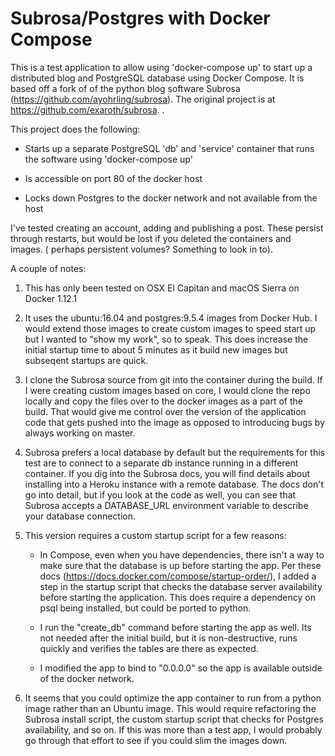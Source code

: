 # Subrosa/Postgres with Docker Compose

This is a test application to allow using  'docker-compose up' to start up a distributed blog and PostgreSQL database using Docker Compose. It is based off a fork of of the python blog software Subrosa (https://github.com/ayohrling/subrosa).  The original project is at https://github.com/exaroth/subrosa.
. 

This project does the following:

- Starts up a separate PostgreSQL 'db' and 'service' container that runs the software using 'docker-compose up'

- Is accessible on port 80 of the docker host

- Locks down Postgres to the docker network and not available from the host

I've tested creating an account, adding and publishing a post.  These persist through restarts, but would be lost if you deleted the containers and images. ( perhaps persistent volumes?  Something to look in to).

A couple of notes:

  1) This has only been tested on OSX El Capitan and macOS Sierra on Docker 1.12.1

  2) It uses the ubuntu:16.04 and postgres:9.5.4 images from Docker Hub.  I would extend those images to create custom images to speed start up but I wanted to "show my work", so to speak.  This does increase the initial startup time to about 5 minutes as it build new images but subseqent startups are quick.
  
  3) I clone the Subrosa source from git into the container during the build.  If I were creating custom images based on core, I would clone the repo locally and copy the files over to the docker images as a part of the build. That would give me control over the version of the application code that gets pushed into the image as opposed to introducing bugs by always working on master.

  4) Subrosa prefers a local database by default but the requirements for this test are to connect to a separate db instance running in a different container. If you dig into the Subrosa docs, you will find details about installing into a Heroku instance with a remote database.  The docs don't go into detail, but if you look at the code as well, you can see that Subrosa accepts a DATABASE_URL environment variable to describe your database connection.

  5) This version requires a custom startup script for a few reasons:

       - In Compose, even when you have dependencies, there isn't a way to make sure that the database is up before starting the app.  Per these docs (https://docs.docker.com/compose/startup-order/), I added a step in the startup script that checks the database server availability before starting the application.  This does require a dependency on psql being installed, but could be ported to python.

       - I run the "create_db" command before starting the app as well.  Its not needed after the initial build, but it is non-destructive, runs quickly and verifies the tables are there as expected.

      - I modified the app to bind to "0.0.0.0" so the app is available outside of the docker network.

  6) It seems that you could optimize the app container to run from a python image rather than an Ubuntu image.  This would require refactoring the Subrosa install script, the custom startup script that checks for Postgres availability, and so on.  If this was more than a test app, I would probably go through that effort to see if you could slim the images down.
  
